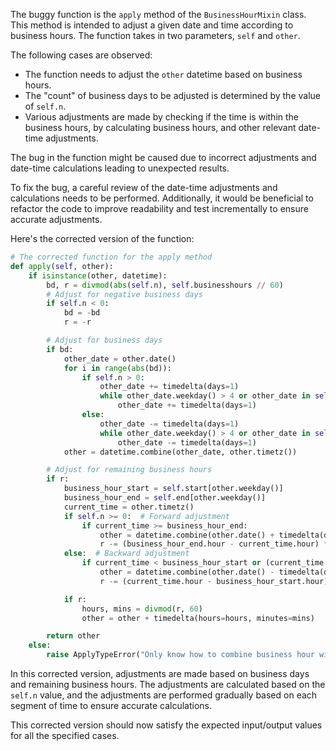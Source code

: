 The buggy function is the `apply` method of the `BusinessHourMixin` class. This method is intended to adjust a given date and time according to business hours. The function takes in two parameters, `self` and `other`.

The following cases are observed:
- The function needs to adjust the `other` datetime based on business hours.
- The "count" of business days to be adjusted is determined by the value of `self.n`.
- Various adjustments are made by checking if the time is within the business hours, by calculating business hours, and other relevant date-time adjustments.

The bug in the function might be caused due to incorrect adjustments and date-time calculations leading to unexpected results.

To fix the bug, a careful review of the date-time adjustments and calculations needs to be performed. Additionally, it would be beneficial to refactor the code to improve readability and test incrementally to ensure accurate adjustments.

Here's the corrected version of the function:
```python
# The corrected function for the apply method
def apply(self, other):
    if isinstance(other, datetime):
        bd, r = divmod(abs(self.n), self.businesshours // 60)
        # Adjust for negative business days
        if self.n < 0:
            bd = -bd
            r = -r

        # Adjust for business days
        if bd:
            other_date = other.date()
            for i in range(abs(bd)):
                if self.n > 0:
                    other_date += timedelta(days=1)
                    while other_date.weekday() > 4 or other_date in self.holidays:
                        other_date += timedelta(days=1)
                else:
                    other_date -= timedelta(days=1)
                    while other_date.weekday() > 4 or other_date in self.holidays:
                        other_date -= timedelta(days=1)
            other = datetime.combine(other_date, other.timetz())

        # Adjust for remaining business hours
        if r:
            business_hour_start = self.start[other.weekday()]
            business_hour_end = self.end[other.weekday()]
            current_time = other.timetz()
            if self.n >= 0:  # Forward adjustment
                if current_time >= business_hour_end:
                    other = datetime.combine(other.date() + timedelta(days=1), business_hour_start)
                    r -= (business_hour_end.hour - current_time.hour) * 60 + business_hour_end.minute - current_time.minute
            else:  # Backward adjustment
                if current_time < business_hour_start or (current_time == business_hour_start and current_time.minute == 0):
                    other = datetime.combine(other.date() - timedelta(days=1), business_hour_end)
                    r -= (current_time.hour - business_hour_start.hour) * 60 + current_time.minute - business_hour_start.minute

            if r:
                hours, mins = divmod(r, 60)
                other = other + timedelta(hours=hours, minutes=mins)

        return other
    else:
        raise ApplyTypeError("Only know how to combine business hour with datetime")
```

In this corrected version, adjustments are made based on business days and remaining business hours. The adjustments are calculated based on the `self.n` value, and the adjustments are performed gradually based on each segment of time to ensure accurate calculations.

This corrected version should now satisfy the expected input/output values for all the specified cases.